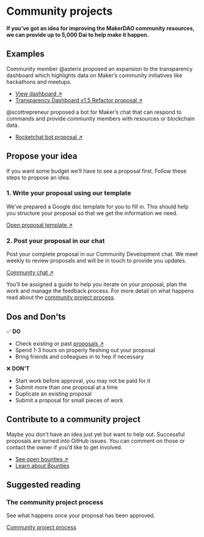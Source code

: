 # Community projects
**If you’ve got an idea for improving the MakerDAO community resources, we can provide up to 5,000 Dai to help make it happen.**

## Examples
Community member @asterix proposed an expansion to the transparency dashboard which highlights data on Maker’s community initiatives like hackathons and meetups.

- [View dashboard ↗](https://transdashv201.netlify.app/)
- [Transparency Dashboard v1.5 Refactor proposal ↗](https://github.com/makerdao/community/issues/434)

@scottrepreneur proposed a bot for Maker’s chat that can respond to commands and provide community members with resources or blockchain data.

- [Rocketchat bot proposal ↗](https://github.com/makerdao/community/issues/412)

## Propose your idea
If you want some budget we’ll have to see a proposal first. Follow these steps to propose an idea.

### 1. Write your proposal using our template
We’ve prepared a Google doc template for you to fill in. This should help you structure your proposal so that we get the information we need.

[Open proposal template ↗](https://docs.google.com/document/d/1lF8mNuomrguIS3lnvqTomS4NdON40nuyKRbLS6ZkMoA/edit)

### 2. Post your proposal in our chat
Post your complete proposal in our Community Development chat. We meet weekly to review proposals and will be in touch to provide you updates.

[Community chat ↗](https://chat.makerdao.com/channel/community-development "Community development chat")

You’ll be assigned a guide to help you iterate on your proposal, plan the work and manage the feedback process. For more detail on what happens read about the [community project process](/community-projects-process).

## Dos and Don'ts

✅ **DO**
- Check existing or past [proposals ↗](https://github.com/makerdao/community/issues?q=label%3ACDIP+)
- Spend 1-3 hours on properly fleshing out your proposal
- Bring friends and colleagues in to hep if necessary

❌ **DON'T**
- Start work before approval, you may not be paid for it
- Submit more than one proposal at a time
- Duplicate an existing proposal
- Submit a proposal for small pieces of work

## Contribute to a community project
Maybe you don’t have an idea just yet but want to help out. Successful proposals are turned into GitHub issues. You can comment on those or contact the owner if you’d like to get involved.

- [See open bounties ↗](https://github.com/makerdao/community/projects/2?card_filter_query=label%3A%22help+wanted%22 "To all open bounties")
- [Learn about Bounties](/bounties)

## Suggested reading
### The community project process
See what happens once your proposal has been approved.

[Community project process](community-projects/community-projects-process.md)
